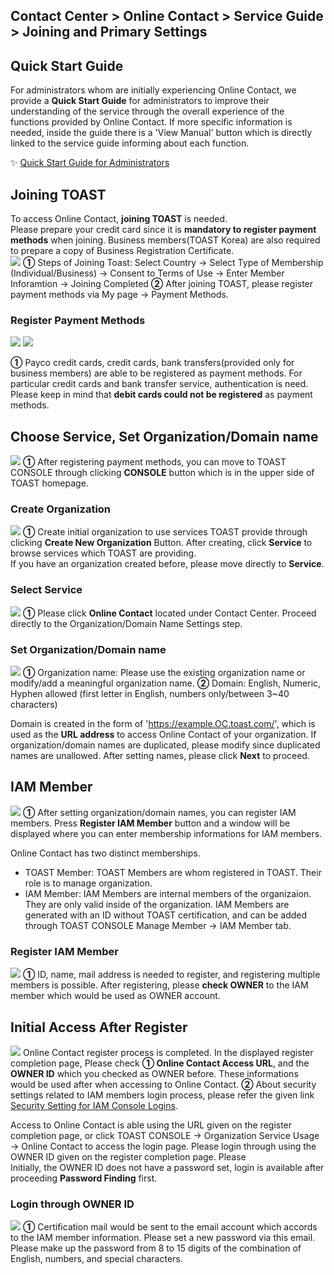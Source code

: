 ## Contact Center > Online Contact > Service Guide > Joining and Primary Settings

## Quick Start Guide
For administrators whom are initially experiencing Online Contact, we provide a **Quick Start Guide** for administrators to improve their understanding of the service through the overall experience of the functions provided by Online Contact. If more specific information is needed, inside the guide there is a 'View Manual' button which is directly linked to the service guide informing about each function.    

✨ <a href="https://alpha-docs.toast.com/ko/Contact%20Center/ko/OC_%EB%B9%A0%EB%A5%B8%EC%8B%9C%EC%9E%91%EA%B0%80%EC%9D%B4%EB%93%9C.pdf" target="_blank"> Quick Start Guide for Administrators</a>


## Joining TOAST 
To access Online Contact, **joining TOAST** is needed.  
Please prepare your credit card since it is **mandatory to register payment methods** when joining. Business members(TOAST Korea) are also required to prepare a copy of Business Registration Certificate.  
![](http://static.toastoven.net/prod_contact_center/1.3.1-(1).png)
**①** Steps of Joining Toast: Select Country → Select Type of Membership (Individual/Business) → Consent to Terms of Use → Enter Member Inforamtion → Joining Completed
**②** After joining TOAST, please register payment methods via My page → Payment Methods. 


### Register Payment Methods
![](http://static.toastoven.net/prod_contact_center/1.3.1-(2).png)
![](http://static.toastoven.net/prod_contact_center/1.3.1-(3).png)

**①** Payco credit cards, credit cards, bank transfers(provided only for business members) are able to be registered as payment methods. For particular credit cards and bank transfer service, authentication is need. 
Please keep in mind that **debit cards could not be registered** as payment methods.


## Choose Service, Set Organization/Domain name
![](http://static.toastoven.net/prod_contact_center/1.3.2-(1).png)
**①** After registering payment methods, you can move to TOAST CONSOLE through clicking **CONSOLE** button which is in the upper side of TOAST homepage.  


### Create Organization
![](http://static.toastoven.net/prod_contact_center/1.3.2-(2).png)
**①** Create initial organization to use services TOAST provide through clicking **Create New Organization** Button. After creating, click **Service** to browse services which TOAST are providing.  
If you have an organization created before, please move directly to **Service**. 

### Select Service
![](http://static.toastoven.net/prod_contact_center/1.3.2-(3).png)
**①** Please click **Online Contact** located under Contact Center. Proceed directly to the Organization/Domain Name Settings step.


### Set Organization/Domain name
![](http://static.toastoven.net/prod_contact_center/1.3.2-(4).png)
**①** Organization name: Please use the existing organization name or modify/add a meaningful organization name.
**②** Domain: English, Numeric, Hyphen allowed (first letter in English, numbers only/between 3~40 characters)

Domain is created in the form of 'https://example.OC.toast.com/', which is used as the **URL address** to access Online Contact of your organization.
If organization/domain names are duplicated, please modify since duplicated names are unallowed. After setting names, please click **Next** to proceed.

## IAM Member
![](http://static.toastoven.net/prod_contact_center/1.3.3-(1).png)
**①** After setting organization/domain names, you can register IAM members. Press **Register IAM Member** button and a window will be displayed where you can enter membership informations for IAM members.

Online Contact has two distinct memberships.
- TOAST Member: TOAST Members are whom registered in TOAST. Their role is to manage organization.
- IAM Member: IAM Members are internal members of the organizaion. They are only valid inside of the organization. IAM Members are generated with an ID without TOAST certification, and can be added through TOAST CONSOLE Manage Member → IAM Member tab. 


### Register IAM Member
![](http://static.toastoven.net/prod_contact_center/1.3.3-(2).png)
**①** ID, name, mail address is needed to register, and registering multiple members is possible. After registering, please **check OWNER** to the IAM member which would be used as OWNER account.    


## Initial Access After Register
![](http://static.toastoven.net/prod_contact_center/1.3.4-(1).png)
Online Contact register process is completed. In the displayed register completion page, 
Please check **① Online Contact Access URL**, and the **OWNER ID** which you checked as OWNER before. These informations would be used after when accessing to Online Contact. 
**②** About security settings related to IAM members login process, please refer the given link [Security Setting for IAM Console Logins](https://docs.toast.com/en/TOAST/en/console-guide/#security-setting-for-iam-console-logins).

Access to Online Contact is able using the URL given on the register completion page, or click TOAST CONSOLE → Organization Service Usage → Online Contact to access the login page.
Please login through using the OWNER ID given on the register completion page. Please  
Initially, the OWNER ID does not have a password set, login is available after proceeding **Password Finding** first.


### Login through OWNER ID
![](http://static.toastoven.net/prod_contact_center/1.3.4-(2).png)
**①** Certification mail would be sent to the email account which accords to the IAM member information. Please set a new password via this email.
Please make up the password from 8 to 15 digits of the combination of English, numbers, and special characters.
